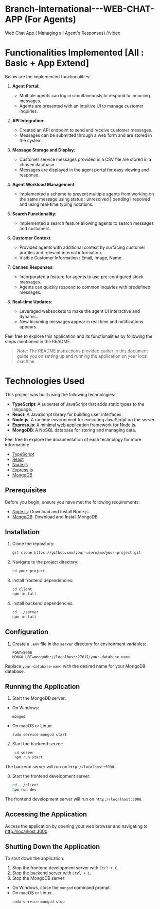 # Branch-International---WEB-CHAT-APP (For Agents)
Web Chat App ( Managing all Agent's Responses)
//video

# Functionalities Implemented [All : Basic + App Extend]

Below are the implemented functionalities:

1. **Agent Portal**:
   - Multiple agents can log in simultaneously to respond to incoming messages.
   - Agents are presented with an intuitive UI to manage customer inquiries.

2. **API Integration**:
   - Created an API endpoint to send and receive customer messages.
   - Messages can be submitted through a web form and are stored in the system.

3. **Message Storage and Display**:
   - Customer service messages provided in a CSV file are stored in a chosen database.
   - Messages are displayed in the agent portal for easy viewing and response.

4. **Agent Workload Management**:
   - Implemented a scheme to prevent multiple agents from working on the same message using status : unresolved | pending | resolved and using real-time typing notations.

6. **Search Functionality**:
   - Implemented a search feature allowing agents to search messages and customers.

7. **Customer Context**:
   - Provided agents with additional context by surfacing customer profiles and relevant internal information.
   - Visible Customer Information : Email, Image, Name.

8. **Canned Responses**:
   - Incorporated a feature for agents to use pre-configured stock messages.
   - Agents can quickly respond to common inquiries with predefined messages.

9. **Real-time Updates**:
   - Leveraged websockets to make the agent UI interactive and dynamic.
   - New incoming messages appear in real time and notifications appears.

Feel free to explore this application and its functionalities by following the steps mentioned in the README.

> Note: The README instructions provided earlier in this document guide you on setting up and running the application on your local machine.


# Technologies Used

This project was built using the following technologies:

- **TypeScript**: A superset of JavaScript that adds static types to the language.
- **React**: A JavaScript library for building user interfaces.
- **Node.js**: A runtime environment for executing JavaScript on the server.
- **Express.js**: A minimal web application framework for Node.js.
- **MongoDB**: A NoSQL database for storing and managing data.

Feel free to explore the documentation of each technology for more information:

- [TypeScript](https://www.typescriptlang.org/)
- [React](https://reactjs.org/)
- [Node.js](https://nodejs.org/)
- [Express.js](https://expressjs.com/)
- [MongoDB](https://www.mongodb.com/)


## Prerequisites

Before you begin, ensure you have met the following requirements:

- [Node.js](https://nodejs.org/): Download and Install Node.js
- [MongoDB](https://www.mongodb.com/try/download/community): Download and Install MongoDB

## Installation

1. Clone the repository:

    ```bash
   git clone https://github.com/your-username/your-project.git

2. Navigate to the project directory:
    ```bash
    cd your-project

3. Install frontend dependencies:
    ```bash
   cd client
   npm install
4. Install backend dependencies:
     ```bash
    cd ../server
    npm install

## Configuration

1. Create a `.env` file in the `server` directory for environment variables:
     ```
     PORT=5000
     MONGO_URI=mongodb://localhost:27017/your-database-name
     
Replace `your-database-name` with the desired name for your MongoDB database.

## Running the Application

1. Start the MongoDB server:
- On Windows:
  ```
  mongod
  ```
- On macOS or Linux:
  ```
  sudo service mongod start
  ```

2. Start the backend server:            
      ```bash
       cd server
       npm run start

The backend server will run on `http://localhost:5000`.

3. Start the frontend development server:
      ```bash
      cd ../client
      npm run dev

The frontend development server will run on `http://localhost:3000`.

## Accessing the Application

Access the application by opening your web browser and navigating to [http://localhost:3000](http://localhost:3000).

## Shutting Down the Application

To shut down the application:
1. Stop the frontend development server with `Ctrl + C`.
2. Stop the backend server with `Ctrl + C`.
3. Stop the MongoDB server:
- On Windows, close the `mongod` command prompt.
- On macOS or Linux:
  ```
  sudo service mongod stop
  ```

